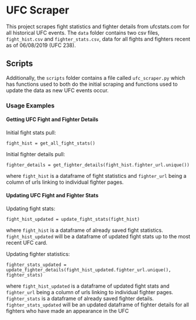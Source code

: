 # UFC Scraper
This project scrapes fight statistics and fighter details from ufcstats.com for all historical UFC events. The `data` folder contains two csv files, `fight_hist.csv` and `fighter_stats.csv`, data for all fights and fighters recent as of 06/08/2019 (UFC 238).

## Scripts
Additionally, the `scripts` folder contains a file called `ufc_scraper.py` which has functions used to both do the initial scraping and functions used to update the data as new UFC events occur.

### Usage Examples

#### Getting UFC Fight and Fighter Details
Initial fight stats pull:

`fight_hist = get_all_fight_stats()`

Initial fighter details pull:

`fighter_details = get_fighter_details(fight_hist.fighter_url.unique())`

where `fight_hist` is a dataframe of fight statistics and `fighter_url` being a column of urls linking to individual fighter pages.

#### Updating UFC Fight and Fighter Stats
Updating fight stats:

`fight_hist_updated = update_fight_stats(fight_hist)`

where `fight_hist` is a dataframe of already saved fight statistics. `fight_hist_updated` will be a dataframe of updated fight stats up to the most recent UFC card.

Updating fighter statistics:

`fighter_stats_updated = update_fighter_details(fight_hist_updated.fighter_url.unique(), fighter_stats)`

where `fight_hist_updated` is a dataframe of updated fight stats and `fighter_url` being a column of urls linking to individual fighter pages. `fighter_stats` is a dataframe of already saved fighter details. `fighter_stats_updated` will be an updated dataframe of fighter details for all fighters who have made an appearance in the UFC
